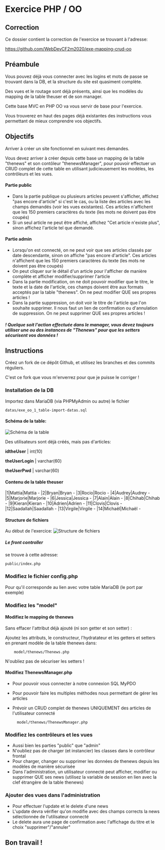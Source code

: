 # Exercice PHP / OO
## Correction
Ce dossier contient la correction de l'exercice se trouvant à l'adresse:

https://github.com/WebDevCF2m2020/exe-mapping-crud-oo

## Préambule
Vous pouvez déjà vous connecter avec les logins et mots de passe se trouvant dans la DB, et la structure du site est quasiment complète.

Des vues et le routage sont déjà présents, ainsi que les modèles du mapping de la table theuser et de son manager.

Cette base MVC en PHP OO va vous servir de base pour l'exercice.

Vous trouverez en haut des pages déjà existantes des instructions vous permettant de mieux comprendre vos objectifs.

## Objectifs
Arriver à créer un site fonctionnel en suivant mes demandes.

Vous devez arriver à créer depuis cette base un mapping de la table "thenews" et son contôleur "thenewsManager", pour pouvoir effectuer un CRUD complet de cette table en utilisant judicieusement les modèles, les contrôleurs et les vues.
#### Partie public
- Dans la partie publique ou plusieurs articles peuvent s'afficher, affichez "pas encore d'article" si c'est le cas, ou la liste des articles avec les champs demandés (voir les vues existantes). Ces articles n'affichent que les 150 premiers caractères du texte (les mots ne doivent pas être coupés)
- Si un seul article ne peut être affiché, affichez "Cet article n'existe plus", sinon affichez l'article tel que demandé.
#### Partie admin
- Lorsqu'on est connecté, on ne peut voir que ses articles classés par date descendante, sinon on affiche "pas encore d'article". Ces articles n'affichent que les 150 premiers caractères du texte (les mots ne doivent pas être coupés)
- On peut cliquer sur le détail d'un article pour l'afficher de manière complète et afficher modifier/supprimer l'article
- Dans la partie modification, on ne doit pouvoir modifier que le titre, le texte et la date de l'article, ces champs doivent être aux formats acceptés par la table "thenews". On ne peut modifier QUE ses propres articles !
- Dans la partie suppression, on doit voir le titre de l'article que l'on souhaite supprimer. Il nous faut un lien de confirmation ou d'annulation de suppression. On ne peut supprimer QUE ses propres articles !

##### ! Quelque soit l'action effectuée dans le manager, vous devez toujours utiliser une ou des instances de "Thenews" pour que les setters sécurisent vos données !

## Instructions
Créez un fork de ce dépôt Github, et utilisez les branches et des commits réguliers.

C'est ce fork que vous m'enverrez pour que je puisse le corriger !
### Installation de la DB

Importez dans MariaDB (via PHPMyAdmin ou autre) le fichier

    datas/exe_oo_1_table-import-datas.sql

#### Schéma de la table:

![Schéma de la table](https://github.com/WebDevCF2m2020/php-oo/raw/b05/05-exe-mapping-crud-oo/datas/exe_00_1_table_schema.png)

Des utilisateurs sont déjà créés, mais pas d'articles:

**idtheUser** | int(10)

**theUserLogin** | varchar(60)

**theUserPwd** | varchar(60)

#### Contenu de la table theuser

|1|Mattia|Mattia - 
|2|Bryan|Bryan -
|3|Rocio|Rocio -
|4|Audrey|Audrey -
|5|Marjorie|Marjorie -
|6|Jessica|Jessica -
|7|Alain|Alain -
|8|Chihab|Chihab -
|9|Kieran|Kieran -
|10|Adrien|Adrien -
|11|Clovis|Clovis -
|12|Saadallah|Saadallah -
|13|Virgile|Virgile -
|14|Michaël|Michaël - 


#### Structure de fichiers
Au début de l'exercice:
![Structure de fichiers](https://github.com/WebDevCF2m2020/php-oo/raw/b05/05-exe-mapping-crud-oo/datas/Capture.PNG)

##### Le front controller
se trouve à cette adresse:

    public/index.php

### Modifiez le fichier config.php
Pour qu'il corresponde au lien avec votre table MariaDB (le port par exemple)
### Modifiez les "model"
#### Modifiez le mapping de thenews
Sans effacer l'attribut déjà ajouté (ni son getter et son setter) :

Ajoutez les attributs, le constructeur, l'hydratateur et les getters et setters en prenant modèle de la table thenews dans:

        model/thenews/Thenews.php
N'oubliez pas de sécuriser les setters !
#### Modifiez ThenewsManager.php
- Pour pouvoir vous connecter à notre connexion SQL MyPDO
- Pour pouvoir faire les multiples méthodes nous permettant de gérer les articles
- Prévoir un CRUD complet de thenews UNIQUEMENT des articles de l'utilisateur connecté
  
        model/thenews/ThenewsManager.php
### Modifiez les contrôleurs et les vues
- Aussi bien les parties "public" que "admin"
- N'oubliez pas de charger (et instancier) les classes dans le contrôleur frontal  
- Pour charger, changer ou supprimer les données de thenews depuis les modèles de manière sécurisée
- Dans l'administration, un utilisateur connecté peut afficher, modifier ou supprimer QUE ses news (utilisez la variable de session en lien avec la clef étrangère de la table thenews)
### Ajouter des vues dans l'administration
- Pour effectuer l'update et le delete d'une news
- L'update devra vérifier qu'on modifie avec des champs corrects la news sélectionnée de l'utilisateur connecté
- Le delete aura une page de confirmation avec l'affichage du titre et le choix "supprimer"/"annuler"

## Bon travail !
